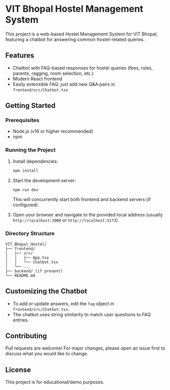 # VIT Bhopal Hostel Management System

This project is a web-based Hostel Management System for VIT Bhopal, featuring a chatbot for answering common hostel-related queries.

## Features
- Chatbot with FAQ-based responses for hostel queries (fees, rules, parents, ragging, room selection, etc.)
- Modern React frontend
- Easily extensible FAQ: just add new Q&A pairs in `frontend/src/Chatbot.tsx`

## Getting Started

### Prerequisites
- Node.js (v16 or higher recommended)
- npm

### Running the Project

1. Install dependencies:
   ```bash
   npm install
   ```
2. Start the development server:
   ```bash
   npm run dev
   ```
   This will concurrently start both frontend and backend servers (if configured).

3. Open your browser and navigate to the provided local address (usually `http://localhost:3000` or `http://localhost:5173`).

### Directory Structure
```
VIT_Bhopal_Hostel/
├── frontend/
│   ├── src/
│   │   ├── App.tsx
│   │   └── Chatbot.tsx
│   └── ...
├── backend/ (if present)
└── README.md
```

## Customizing the Chatbot
- To add or update answers, edit the `faq` object in `frontend/src/Chatbot.tsx`.
- The chatbot uses string similarity to match user questions to FAQ entries.

## Contributing
Pull requests are welcome! For major changes, please open an issue first to discuss what you would like to change.

## License
This project is for educational/demo purposes.
